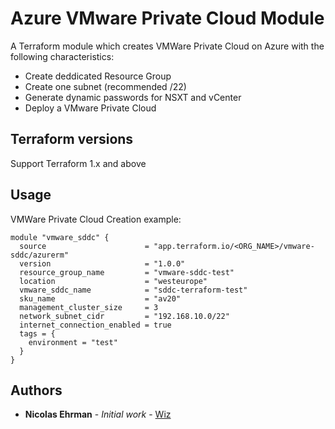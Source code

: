 # Azure VMware Private Cloud Module

A Terraform module which creates VMWare Private Cloud on Azure with the following characteristics:
- Create deddicated Resource Group
- Create one subnet (recommended /22)
- Generate dynamic passwords for NSXT and vCenter
- Deploy a VMware Private Cloud

## Terraform versions

Support Terraform 1.x and above

## Usage

VMWare Private Cloud Creation example:

```hcl
module "vmware_sddc" {
  source                      = "app.terraform.io/<ORG_NAME>/vmware-sddc/azurerm"
  version                     = "1.0.0"
  resource_group_name         = "vmware-sddc-test"
  location                    = "westeurope"
  vmware_sddc_name            = "sddc-terraform-test"
  sku_name                    = "av20"
  management_cluster_size     = 3
  network_subnet_cidr         = "192.168.10.0/22"
  internet_connection_enabled = true
  tags = {
    environment = "test"
  }
}
```

## Authors

* **Nicolas Ehrman** - *Initial work* - [Wiz](https://wiz.io)



